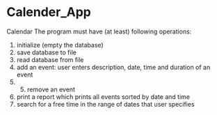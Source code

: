# Calender_App
Calendar
The program must have (at least) following operations:
1. initialize (empty the database)
2. save database to file
3. read database from file
4. add an event: user enters description, date, time and duration of an event
5. 5. remove an event
6. print a report which prints all events sorted by date and time
7. search for a free time in the range of dates that user specifies

